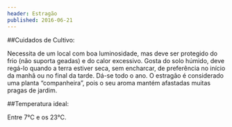 ```yaml
---
header: Estragão 
published: 2016-06-21
---
```



##Cuidados de Cultivo:

Necessita de um local com boa luminosidade, mas deve ser protegido do frio (não suporta geadas) e do calor excessivo.
Gosta do solo húmido, deve regá-lo quando a terra estiver seca, sem encharcar, de preferência no início da manhã ou no final da tarde.
Dá-se todo o ano. O estragão é considerado uma planta “companheira”, pois o seu aroma mantém afastadas muitas pragas de jardim.

##Temperatura ideal:

Entre 7°C e os 23°C. 
